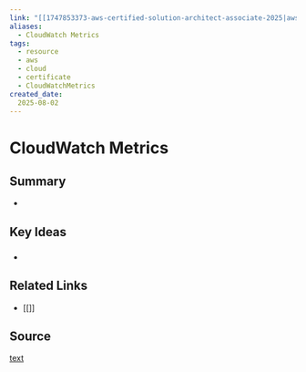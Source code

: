 ```yaml
---
link: "[[1747853373-aws-certified-solution-architect-associate-2025|aws Certified Solution Architect Associate 2025]]"
aliases: 
  - CloudWatch Metrics
tags:
  - resource
  - aws
  - cloud
  - certificate
  - CloudWatchMetrics
created_date:
  2025-08-02
---
```

# CloudWatch Metrics
## Summary
- 

## Key Ideas
### 
- 

## Related Links
- [[]]

## Source
[text]()
